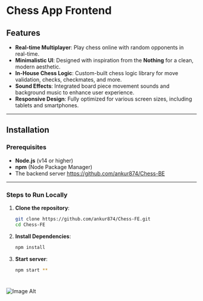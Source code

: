 # Chess App Frontend

## Features

- **Real-time Multiplayer**: Play chess online with random opponents in real-time.
- **Minimalistic UI**: Designed with inspiration from the **Nothing** for a clean, modern aesthetic.
- **In-House Chess Logic**: Custom-built chess logic library for move validation, checks, checkmates, and more.
- **Sound Effects**: Integrated board piece movement sounds and background music to enhance user experience.
- **Responsive Design**: Fully optimized for various screen sizes, including tablets and smartphones.

---

## Installation

### Prerequisites
- **Node.js** (v14 or higher)
- **npm** (Node Package Manager)
- The backend server
   https://github.com/ankur874/Chess-BE

---

### Steps to Run Locally

1. **Clone the repository**:
   ```bash
   git clone https://github.com/ankur874/Chess-FE.git
   cd Chess-FE
2. **Install Dependencies**:
   ```bash
   npm install
3. **Start server**:
   ```bash
   npm start **

 #
 ![Image Alt](https://github.com/laksh-2106/CHESS-FE/tree/66711a604f2f0b939b96dd927b87d44c1e85a8e0/images)

    











